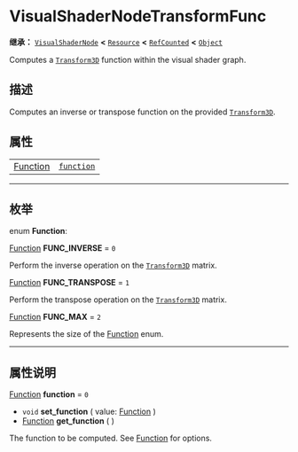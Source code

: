 <!-- ⚠ 请勿编辑本文件 ⚠ -->
<!-- 本文档使用脚本从 WeDot 引擎源码仓库生成。 -->
<!-- 生成脚本：https://github.com/WeDot-Engine/WeDot/tree/4.3/doc/tools/make_md.py； -->
<!-- 原文件：https://github.com/WeDot-Engine/WeDot/tree/4.3/doc/classes/VisualShaderNodeTransformFunc.xml。 -->

<div id="_class_visualshadernodetransformfunc"></div>

# VisualShaderNodeTransformFunc

**继承：** [`VisualShaderNode`](class_visualshadernode.md) **<** [`Resource`](class_resource.md) **<** [`RefCounted`](class_refcounted.md) **<** [`Object`](class_object.md)

Computes a [`Transform3D`](class_transform3d.md) function within the visual shader graph.

## 描述

Computes an inverse or transpose function on the provided [`Transform3D`](class_transform3d.md).

## 属性

|||
|:-:|:--|
| [Function](#enum_visualshadernodetransformfunc_function) | [`function`](#class_visualshadernodetransformfunc_property_function) | ``0`` |

<!-- rst-class:: classref-section-separator -->

---

## 枚举

<div id="_class_enum_visualshadernodetransformfunc_function"></div>

enum **Function**: <div id="enum_visualshadernodetransformfunc_function"></div>

<div id="_class_visualshadernodetransformfunc_constant_func_inverse"></div>

[Function](#enum_visualshadernodetransformfunc_function) **FUNC_INVERSE** = ``0``

Perform the inverse operation on the [`Transform3D`](class_transform3d.md) matrix.

<div id="_class_visualshadernodetransformfunc_constant_func_transpose"></div>

[Function](#enum_visualshadernodetransformfunc_function) **FUNC_TRANSPOSE** = ``1``

Perform the transpose operation on the [`Transform3D`](class_transform3d.md) matrix.

<div id="_class_visualshadernodetransformfunc_constant_func_max"></div>

[Function](#enum_visualshadernodetransformfunc_function) **FUNC_MAX** = ``2``

Represents the size of the [Function](#enum_visualshadernodetransformfunc_function) enum.

<!-- rst-class:: classref-section-separator -->

---

## 属性说明

<div id="_class_visualshadernodetransformfunc_property_function"></div>

[Function](#enum_visualshadernodetransformfunc_function) **function** = ``0`` <div id="class_visualshadernodetransformfunc_property_function"></div>

- `void` **set_function** ( value: [Function](#enum_visualshadernodetransformfunc_function) )
- [Function](#enum_visualshadernodetransformfunc_function) **get_function** ( )

The function to be computed. See [Function](#enum_visualshadernodetransformfunc_function) for options.

[^virtual]: 本方法通常需要用户覆盖才能生效。
[^const]: 本方法无副作用，不会修改该实例的任何成员变量。
[^vararg]: 本方法除了能接受在此处描述的参数外，还能够继续接受任意数量的参数。
[^constructor]: 本方法用于构造某个类型。
[^static]: 调用本方法无需实例，可直接使用类名进行调用。
[^operator]: 本方法描述的是使用本类型作为左操作数的有效运算符。
[^bitfield]: 这个值是由下列位标志构成位掩码的整数。
[^void]: 无返回值。
